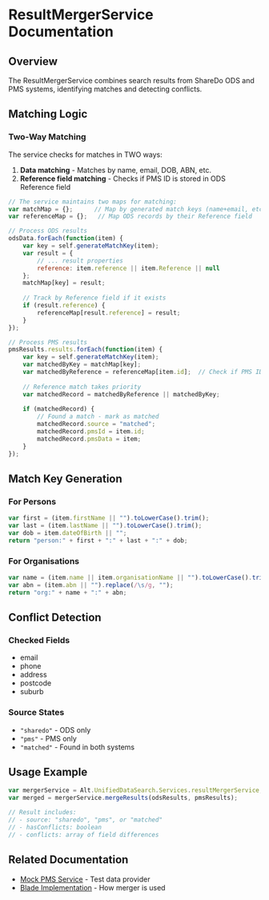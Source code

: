 # ResultMergerService Documentation

## Overview
The ResultMergerService combines search results from ShareDo ODS and PMS systems, identifying matches and detecting conflicts.

## Matching Logic

### Two-Way Matching
The service checks for matches in TWO ways:

1. **Data matching** - Matches by name, email, DOB, ABN, etc.
2. **Reference field matching** - Checks if PMS ID is stored in ODS Reference field

```javascript
// The service maintains two maps for matching:
var matchMap = {};      // Map by generated match keys (name+email, etc)
var referenceMap = {};   // Map ODS records by their Reference field

// Process ODS results
odsData.forEach(function(item) {
    var key = self.generateMatchKey(item);
    var result = {
        // ... result properties
        reference: item.reference || item.Reference || null
    };
    matchMap[key] = result;
    
    // Track by Reference field if it exists
    if (result.reference) {
        referenceMap[result.reference] = result;
    }
});

// Process PMS results
pmsResults.results.forEach(function(item) {
    var key = self.generateMatchKey(item);
    var matchedByKey = matchMap[key];
    var matchedByReference = referenceMap[item.id];  // Check if PMS ID is in ODS Reference
    
    // Reference match takes priority
    var matchedRecord = matchedByReference || matchedByKey;
    
    if (matchedRecord) {
        // Found a match - mark as matched
        matchedRecord.source = "matched";
        matchedRecord.pmsId = item.id;
        matchedRecord.pmsData = item;
    }
});
```

## Match Key Generation

### For Persons
```javascript
var first = (item.firstName || "").toLowerCase().trim();
var last = (item.lastName || "").toLowerCase().trim();
var dob = item.dateOfBirth || "";
return "person:" + first + ":" + last + ":" + dob;
```

### For Organisations
```javascript
var name = (item.name || item.organisationName || "").toLowerCase().trim();
var abn = (item.abn || "").replace(/\s/g, "");
return "org:" + name + ":" + abn;
```

## Conflict Detection

### Checked Fields
- email
- phone
- address
- postcode
- suburb

### Source States
- `"sharedo"` - ODS only
- `"pms"` - PMS only
- `"matched"` - Found in both systems

## Usage Example
```javascript
var mergerService = Alt.UnifiedDataSearch.Services.resultMergerService;
var merged = mergerService.mergeResults(odsResults, pmsResults);

// Result includes:
// - source: "sharedo", "pms", or "matched"
// - hasConflicts: boolean
// - conflicts: array of field differences
```

## Related Documentation
- [Mock PMS Service](07-mock-pms.md) - Test data provider
- [Blade Implementation](11-blade-implementation.md) - How merger is used